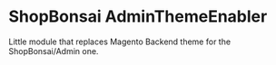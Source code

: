 # ShopBonsai AdminThemeEnabler

Little module that replaces Magento Backend theme for the ShopBonsai/Admin one.